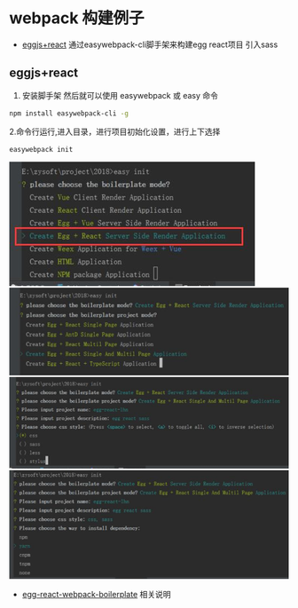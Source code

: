 # webpack 构建例子
- [eggjs+react](#eggjs+react) 通过easywebpack-cli脚手架来构建egg react项目 引入sass

## eggjs+react
1. 安装脚手架 然后就可以使用 easywebpack 或 easy 命令
```bash
npm install easywebpack-cli -g
```
2.命令行运行,进入目录，进行项目初始化设置，进行上下选择
```bash
easywebpack init
```
<img src="./images/webpack/1.jpg"/>
<img src="./images/webpack/2.jpg"/>
<img src="./images/webpack/3.jpg"/>
<img src="./images/webpack/4.jpg"/>

- [egg-react-webpack-boilerplate](https://github.com/easy-team/egg-react-webpack-boilerplate) 相关说明



